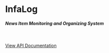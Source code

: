 # InfaLog

##### News Item Monitoring and Organizing System

&nbsp;
&nbsp;
&nbsp;



[View API Documentation](https://documenter.getpostman.com/view/17455584/2s83zpHfSa)

